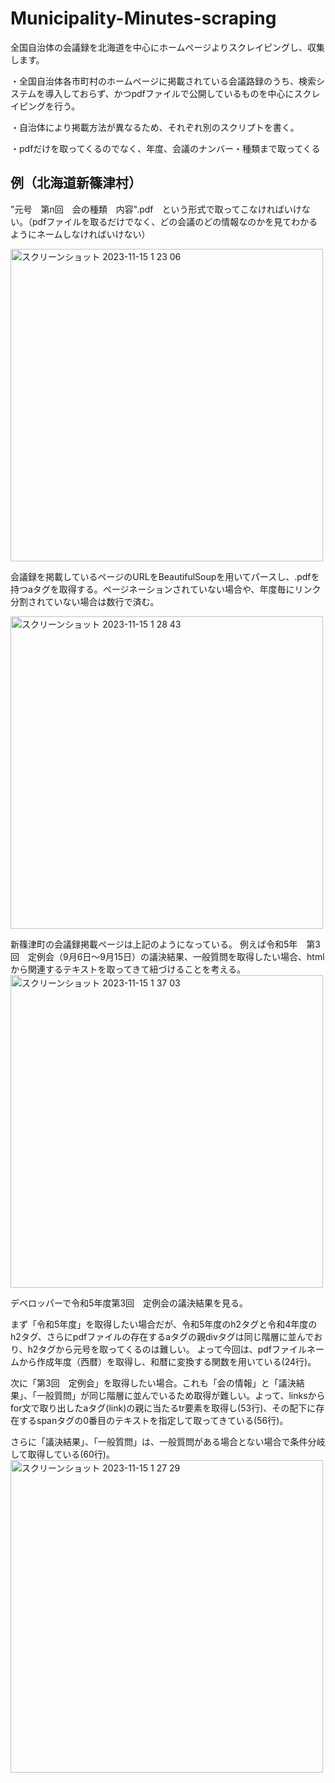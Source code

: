 # Municipality-Minutes-scraping
全国自治体の会議録を北海道を中心にホームページよりスクレイピングし、収集します。  

・全国自治体各市町村のホームページに掲載されている会議路録のうち、検索システムを導入しておらず、かつpdfファイルで公開しているものを中心にスクレイピングを行う。  

・自治体により掲載方法が異なるため、それぞれ別のスクリプトを書く。  

・pdfだけを取ってくるのでなく、年度、会議のナンバー・種類まで取ってくる  

## 例（北海道新篠津村）
"元号　第n回　会の種類　内容".pdf　という形式で取ってこなければいけない。（pdfファイルを取るだけでなく、どの会議のどの情報なのかを見てわかるようにネームしなければいけない）

<img width="500" alt="スクリーンショット 2023-11-15 1 23 06" src="https://github.com/haruya-saka/Municipality-Minutes-scraping/assets/127200853/1dec9325-6b1d-45a2-8bfd-9cf200a5e3c5">

会議録を掲載しているページのURLをBeautifulSoupを用いてパースし、.pdfを持つaタグを取得する。ページネーションされていない場合や、年度毎にリンク分割されていない場合は数行で済む。

<img width="500" alt="スクリーンショット 2023-11-15 1 28 43" src="https://github.com/haruya-saka/Municipality-Minutes-scraping/assets/127200853/76f52902-c1af-4c6a-97ba-45a6f2ec7aa2">

新篠津町の会議録掲載ページは上記のようになっている。
例えば令和5年　第3回　定例会（9月6日～9月15日）の議決結果、一般質問を取得したい場合、htmlから関連するテキストを取ってきて紐づけることを考える。
<img width="500" alt="スクリーンショット 2023-11-15 1 37 03" src="https://github.com/haruya-saka/Municipality-Minutes-scraping/assets/127200853/316ea29f-1162-47e4-9093-18035aab5e4f">

デベロッパーで令和5年度第3回　定例会の議決結果を見る。

まず「令和5年度」を取得したい場合だが、令和5年度のh2タグと令和4年度のh2タグ、さらにpdfファイルの存在するaタグの親divタグは同じ階層に並んでおり、h2タグから元号を取ってくるのは難しい。
よって今回は、pdfファイルネームから作成年度（西暦）を取得し、和暦に変換する関数を用いている(24行)。

次に「第3回　定例会」を取得したい場合。これも「会の情報」と「議決結果」、「一般質問」が同じ階層に並んでいるため取得が難しい。よって、linksからfor文で取り出したaタグ(link)の親に当たるtr要素を取得し(53行)、その配下に存在するspanタグの0番目のテキストを指定して取ってきている(56行)。

さらに「議決結果」、「一般質問」は、一般質問がある場合とない場合で条件分岐して取得している(60行)。
<img width="500" alt="スクリーンショット 2023-11-15 1 27 29" src="https://github.com/haruya-saka/Municipality-Minutes-scraping/assets/127200853/909e77b6-aced-4cb2-aa96-cfd1da2a3b4e">
